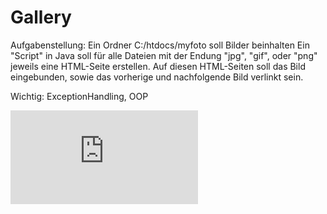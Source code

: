 Gallery
=======

Aufgabenstellung:
Ein Ordner C:/htdocs/myfoto soll Bilder beinhalten
Ein "Script" in Java soll für alle Dateien mit der Endung "jpg", "gif", oder "png" jeweils eine HTML-Seite erstellen.
Auf diesen HTML-Seiten soll das Bild eingebunden, sowie das vorherige und nachfolgende Bild verlinkt sein.

Wichtig: ExceptionHandling, OOP

![Tafelbild](http://theta.g18.de/moodle/mod/assignment/view.php?id=20430)
